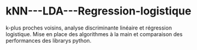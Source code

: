 # kNN---LDA---Regression-logistique
k-plus proches voisins, analyse discriminante linéaire et régression logistique. Mise en place des algorithmes à la main et comparaison des performances des librarys python. 
